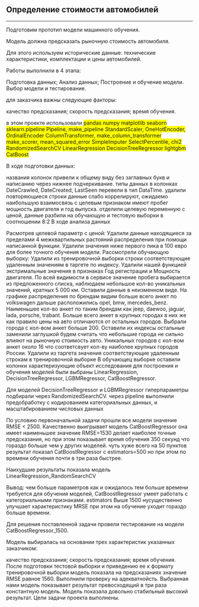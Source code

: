 ## Определение стоимости автомобилей
_______________________________________________________________________________________________________________________________________________________________________________

Подготовим прототип модели машинного обучения.

Модель должна предсказать рыночную стоимость автомобиля.

Для этого используем исторические данные: технические характеристики, комплектации и цены автомобилей.

Работы выполнили в 4 этапа:

Подготовка данных;
Анализ данных;
Построение и обучение модели.
Выбор модели и тестирование.

для заказчика важны следующие факторы:

качество предсказания;
скорость предсказания;
время обучения.

в этом проекте использовали 
<span style="background-color: #FFFF00">pandas 
numpy 
matplotlib 
seaborn
sklearn.pipeline Pipeline, make_pipeline
StandardScaler, OneHotEncoder, OrdinalEncoder
ColumnTransformer, make_column_transformer
make_scorer, mean_squared_error
SimpleImputer
SelectPercentile, chi2
RandomizedSearchCV
LinearRegression
DecisionTreeRegressor
lightgbm
CatBoost</span>

В ходе подготовки данных:

названия колонок привели к общему виду без заглавных букв и написанию через нижнее подчеркивание.
типы данных в колонках DateCrawled, DateCreated, LastSeen перевели в тип DataTime.
удалили повторяющиеся строки
данные слабо коррелируют, ожидаемо наибольшую взаимосвязь с целевым признаком имеют пробег мощность двигателя и год выпуска.
отделили целевую переменную с ценой, данные разбили на обучающую и тестовую выборки в соотношении 8:2
В ходе анализа данных

Расмотрев целевой параметр с ценой:
Удалили данные находящиеся за пределами 4 межквартильных растояний распределения при помощи написанной функции.
Удалили значения ниже первого пика в 100 евро для более точного обучения модели.
Рассмотрели обучающую выборку:
Удалили из тренировочной выборки строки соответствующие удаленным значениям в таргете по индексу.
Удалили нашей функцией экстримальные значения в признаках Год регистрации и Мощность двигателя.
По всей видимости в сервисе значение пробега выбирается из предложенного списка, наблюдаем небольшое кол-во уникальных значений, кратных 5 000 км. Оставили данные в неизменном виде.
На графике распределения по брендам видим больше всего анкет по volkswagen дальше расположились opel, bmw, mercedes_benz. Наименьшее кол-во анкет по таким брендам как jeep, daewoo, jaguar, lada, porsche, trabant.
Больше всего анкет в крупных городах в них же как правило цены на авто отличаются от остальных городов. Выбрали города с кол-вом анкет больше 200. Оставили их индексы остальные заменили заглушкой будем считать что небольшие города не сильно влияют на рыночную стоимость авто. Уникальных городов с кол-вом анкет около 16 что соответсвует кол-ву наиболее крупных городов России.
Удалили из таргета значения соответствующие удаленным строкам в тренировочной выборке
В обучающец выборке оставили колонки характеризующие объект исследования
для построения и обучения моделей были выбраны LinearRegression, DecisionTreeRegressor, LGBMRegressor, CatBoostRegressor.

Для моделей DecisionTreeRegressor и LGBMRegressor гиперпараметры подбирали через RandomizedSearchCV. через pipeline выполнили предобработку с кодированием категориальных данных, и масштабированием числовых данных

По условию первоначальной задачи прошли все модели значение RMSE < 2500. Качественно выигрывает модель CatBoostRegressor она имеет наименьшее значение RMSE=1530 делает наиболее точные предсказания, но при этом показывает время обучения 350 секунд что гораздо больше чем у других моделей. чуть хуже всего на 50 пунктов результат показал CatBoostRegressor с estimators=500 но при этом по времени обучения почти в три раза быстрее.

Наихудшие результаты показала модель LinearRegression_RandomSearchCV

Вывод: чем больше параметров как и ожидалось тем больше времени требуется для обучения моделей, CatBoostRegressor умеет работать с категориальными признаками. estimators Выше 1500 нусущественно улучшает характеристику MRSE при этом на обучение уходит гораздо больше времени.

Для решения поставленной задачи провели тестирование на модели CatBoostRegressor_1500.

Модель выбиралась на основании трех характеристик указанных заказчиком:

качество предсказания;
скорость предсказания;
время обучения.
После подготовки тестовой выборки и приведению ее к формату тренировочной выборки модель показала на предсказаниях значение RMSE равное 1560. Выполнили проверку на адекватнойсть. Выбранная нами модель показывает результат превосходящий в три раза константную модель. Модель показала довольно стабильный высокий результат. Цели задачи проекта выполнены.
